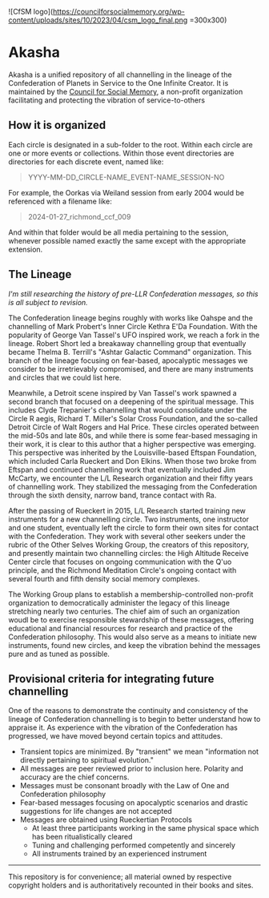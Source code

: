 ![CfSM logo](https://councilforsocialmemory.org/wp-content/uploads/sites/10/2023/04/csm_logo_final.png =300x300)
# Akasha

Akasha is a unified repository of all channelling in the lineage of the Confederation of Planets in Service to the One Infinite Creator. It is maintained by the [Council for Social Memory](https://councilforsocialmemory.org), a non-profit organization facilitating and protecting the vibration of service-to-others 

## How it is organized

Each circle is designated in a sub-folder to the root. Within each circle are one or more events or collections. Within those event directories are directories for each discrete event, named like:

> YYYY-MM-DD_CIRCLE-NAME_EVENT-NAME_SESSION-NO

For example, the Oorkas via Weiland session from early 2004 would be referenced with a filename like:

> 2024-01-27_richmond_ccf_009

And within that folder would be all media pertaining to the session, whenever possible named exactly the same except with the appropriate extension.

## The Lineage

_I'm still researching the history of pre-LLR Confederation messages, so this is all subject to revision._

The Confederation lineage begins roughly with works like Oahspe and the channelling of Mark Probert's Inner Circle Kethra E'Da Foundation. With the popularity of George Van Tassel's UFO inspired work, we reach a fork in the lineage. Robert Short led a breakaway channelling group that eventually became Thelma B. Terrill's "Ashtar Galactic Command" organization. This branch of the lineage focusing on fear-based, apocalyptic messages we consider to be irretrievably compromised, and there are many instruments and circles that we could list here. 

Meanwhile, a Detroit scene inspired by Van Tassel's work spawned a second branch that focused on a deepening of the spiritual message. This includes Clyde Trepanier's channelling that would consolidate under the Circle R aegis, Richard T. Miller's Solar Cross Foundation, and the so-called Detroit Circle of Walt Rogers and Hal Price. These circles operated between the mid-50s and late 80s, and while there is some fear-based messaging in their work, it is clear to this author that a higher perspective was emerging. This perspective was inherited by the Louisville-based Eftspan Foundation, which included Carla Rueckert and Don Elkins. When those two broke from Eftspan and continued channelling work that eventually included Jim McCarty, we encounter the L/L Research organization and their fifty years of channelling work. They stabilized the messaging from the Confederation through the sixth density, narrow band, trance contact with Ra.

After the passing of Rueckert in 2015, L/L Research started training new instruments for a new channelling circle. Two instruments, one instructor and one student, eventually left the circle to form their own sites for contact with the Confederation. They work with several other seekers under the rubric of the Other Selves Working Group, the creators of this repository, and presently maintain two channelling circles: the High Altitude Receive Center circle that focuses on ongoing communication with the Q'uo principle, and the Richmond Meditation Circle's ongoing contact with several fourth and fifth density social memory complexes. 

The Working Group plans to establish a membership-controlled non-profit organization to democratically administer the legacy of this lineage stretching nearly two centuries. The chief aim of such an organization woudl be to exercise responsible stewardship of these messages, offering educational and financial resources for research and practice of the Confederation philosophy. This would also serve as a means to initiate new instruments, found new circles, and keep the vibration behind the messages pure and as tuned as possible.

## Provisional criteria for integrating future channelling

One of the reasons to demonstrate the continuity and consistency of the lineage of Confederation channelling is to begin to better understand how to appraise it. As experience with the vibration of the Confederation has progressed, we have moved beyond certain topics and attitudes.

- Transient topics are minimized. By "transient" we mean "information not directly pertaining to spiritual evolution."
- All messages are peer reviewed prior to inclusion here. Polarity and accuracy are the chief concerns.
- Messages must be consonant broadly with the Law of One and Confederation philosophy
- Fear-based messages focusing on apocalyptic scenarios and drastic suggestions for life changes are not accepted
- Messages are obtained using Rueckertian Protocols
  - At least three participants working in the same physical space which has been ritualistically cleared
  - Tuning and challenging performed competently and sincerely
  - All instruments trained by an experienced instrument

---

This repository is for convenience; all material owned by respective copyright holders and is authoritatively recounted in their books and sites.

